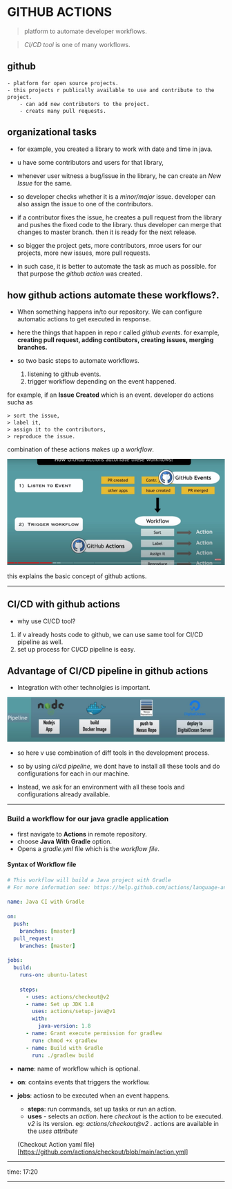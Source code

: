# GITHUB ACTIONS

> platform to automate developer workflows.

> _CI/CD tool_ is one of many workflows.

## github

    - platform for open source projects.
    - this projects r publically available to use and contribute to the project.
        - can add new contributors to the project.
        - creats many pull requests.

## organizational tasks

- for example, you created a library to work with date and time in java.
- u have some contributors and users for that library,
- whenever user witness a bug/issue in the library, he can create an _New Issue_ for the same.
- so developer checks whether it is a _minor/major_ issue. developer can also assign the issue to one of the contributors.
- if a contributor fixes the issue, he creates a pull request from the library and pushes the fixed code to the library. thus developer can merge that changes to master branch. then it is ready for the next release.

- so bigger the project gets, more contributors, mroe users for our projects, more new issues, more pull requests.
- in such case, it is better to automate the task as much as possible. for that purpose the _github action_ was created.

## how github actions automate these workflows?.

- When something happens in/to our repository. We can configure automatic actions to get executed in response.
- here the things that happen in repo r called _github events_. for example, **creating pull request, adding contibutors, creating issues, merging branches.**
- so two basic steps to automate workflows.

  1. listening to github events.
  2. trigger workflow depending on the event happened.

for example, if an **Issue Created** which is an event. developer do actions sucha as

    > sort the issue,
    > label it,
    > assign it to the contributors,
    > reproduce the issue.

combination of these actions makes up a _workflow_.

![image](./screenshots/screen1.jpg)

this explains the basic concept of github actions.

---

## CI/CD with github actions

- why use CI/CD tool?

1. if v already hosts code to github, we can use same tool for CI/CD pipeline as well.
2. set up process for CI/CD pipeline is easy.

## Advantage of CI/CD pipeline in github actions

- Integration with other technolgies is important.

![image](./screenshots/screen2.jpg)

- so here v use combination of diff tools in the development process.

- so by using _ci/cd pipeline_, we dont have to install
  all these tools and do configurations for each in our machine.

- Instead, we ask for an environment with all these tools and configurations already available.

---

### Build a workflow for our java gradle application

- first navigate to **Actions** in remote repository.
- choose **Java With Gradle** option.
- Opens a _gradle.yml_ file which is the _workflow file_.

#### Syntax of Workflow file

```yaml
# This workflow will build a Java project with Gradle
# For more information see: https://help.github.com/actions/language-and-framework-guides/building-and-testing-java-with-gradle

name: Java CI with Gradle

on:
  push:
    branches: [master]
  pull_request:
    branches: [master]

jobs:
  build:
    runs-on: ubuntu-latest

    steps:
      - uses: actions/checkout@v2
      - name: Set up JDK 1.8
        uses: actions/setup-java@v1
        with:
          java-version: 1.8
      - name: Grant execute permission for gradlew
        run: chmod +x gradlew
      - name: Build with Gradle
        run: ./gradlew build
```

- **name**: name of workflow which is optional.
- **on**: contains events that triggers the workflow.
- **jobs**: actiosn to be executed when an event happens.

  - **steps**: run commands, set up tasks or run an action.
  - **uses** - selects an _action_. here _checkout_ is the action to be executed. _v2_ is its version.
    eg: _actions/checkout@v2_ . actions are available in the _uses attribute_

  (Checkout Action yaml file)[https://github.com/actions/checkout/blob/main/action.yml]

---

time: 17:20

---
